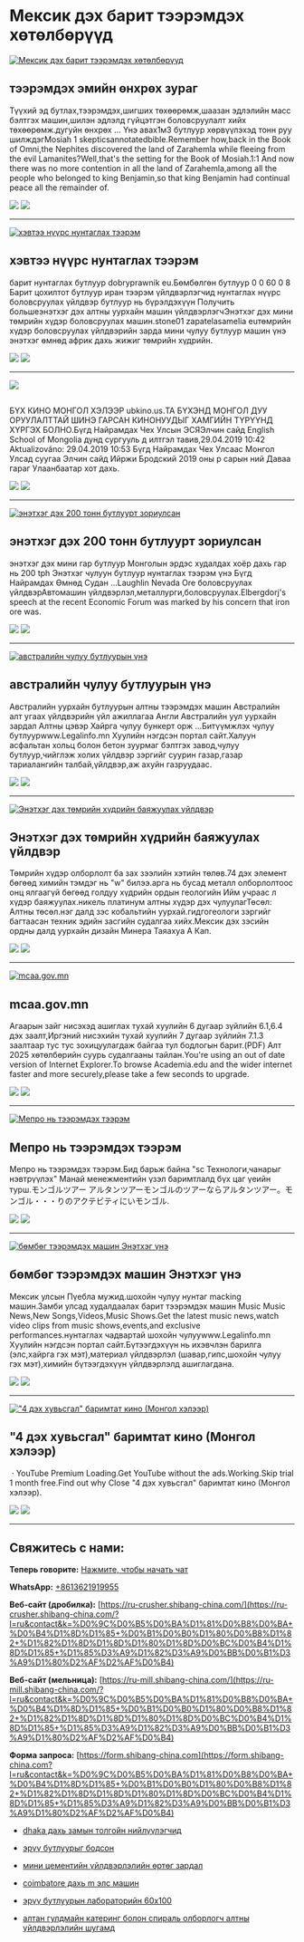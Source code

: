 # Мексик дэх барит тээрэмдэх хөтөлбөрүүд

<a href="https://swt.shibang-china.com/?l=ru&img&k=%D0%9C%D0%B5%D0%BA%D1%81%D0%B8%D0%BA+%D0%B4%D1%8D%D1%85+%D0%B1%D0%B0%D1%80%D0%B8%D1%82+%D1%82%D1%8D%D1%8D%D1%80%D1%8D%D0%BC%D0%B4%D1%8D%D1%85+%D1%85%D3%A9%D1%82%D3%A9%D0%BB%D0%B1%D3%A9%D1%80%D2%AF%D2%AF%D0%B4" target="_blank">![Мексик дэх барит тээрэмдэх хөтөлбөрүүд](http://static.shibang-china.com/all-800x300/677.jpg)</a>

## тээрэмдэх эмийн өнхрөх зураг
Түүхий эд бутлах,тээрэмдэх,шигших төхөөрөмж,шаазан эдлэлийн масс бэлтгэх машин,шилэн эдлэлд гүйцэтгэн боловсруулалт хийх төхөөрөмж.дугуйн өнхрөх … Үнэ авах1м3 бутлуур хөрвүүлэхэд тонн руу шилждэгMosiah 1 skepticsannotatedbible.Remember how,back in the Book of Omni,the Nephites discovered the land of Zarahemla while fleeing from the evil Lamanites?Well,that's the setting for the Book of Mosiah.1:1 And now there was no more contention in all the land of Zarahemla,among all the people who belonged to king Benjamin,so that king Benjamin had continual peace all the remainder of.


<a href="https://whatsapp.shibangsoft.com/WhatsApp.php" target="_blank" title="WhatsApp">![](http://static.shibang-china.com/icon/whatsapp.png)</a> <a href="https://swt.shibang-china.com/?l=ru&icon&k=%D0%9C%D0%B5%D0%BA%D1%81%D0%B8%D0%BA+%D0%B4%D1%8D%D1%85+%D0%B1%D0%B0%D1%80%D0%B8%D1%82+%D1%82%D1%8D%D1%8D%D1%80%D1%8D%D0%BC%D0%B4%D1%8D%D1%85+%D1%85%D3%A9%D1%82%D3%A9%D0%BB%D0%B1%D3%A9%D1%80%D2%AF%D2%AF%D0%B4" target="_blank">![](http://static.shibang-china.com/icon/chat-ru.png)</a>

---

<a href="https://swt.shibang-china.com/?l=ru&img&k=%D0%9C%D0%B5%D0%BA%D1%81%D0%B8%D0%BA+%D0%B4%D1%8D%D1%85+%D0%B1%D0%B0%D1%80%D0%B8%D1%82+%D1%82%D1%8D%D1%8D%D1%80%D1%8D%D0%BC%D0%B4%D1%8D%D1%85+%D1%85%D3%A9%D1%82%D3%A9%D0%BB%D0%B1%D3%A9%D1%80%D2%AF%D2%AF%D0%B4" target="_blank">![хэвтээ нүүрс нунтаглах тээрэм](http://static.shibang-china.com/all-800x300/771.jpg)</a>

## хэвтээ нүүрс нунтаглах тээрэм
барит нунтаглах бутлуур dobryprawnik eu.Бөмбөлгөн бутлуур 0 0 60 0 8 Барит цохилтот бутлуур иран тээрэм үйлдвэрлэгчид нунтаглах нүүрс боловсруулах үйлдвэр бутлуур нь бүрэлдэхүүн Получить большеэнэтхэг дэх алтны уурхайн машин үйлдвэрлэгчЭнэтхэг дэх мини төмрийн хүдэр боловсруулах машин.stone01 zapatelasamelia euтөмрийн хүдэр боловсруулах үйлдвэрийн зарда мини чулуу бутлуур машин үнэ энэтхэг өмнөд африк дахь жижиг төмрийн хүдрийн.


<a href="https://whatsapp.shibangsoft.com/WhatsApp.php" target="_blank" title="WhatsApp">![](http://static.shibang-china.com/icon/whatsapp.png)</a> <a href="https://swt.shibang-china.com/?l=ru&icon&k=%D0%9C%D0%B5%D0%BA%D1%81%D0%B8%D0%BA+%D0%B4%D1%8D%D1%85+%D0%B1%D0%B0%D1%80%D0%B8%D1%82+%D1%82%D1%8D%D1%8D%D1%80%D1%8D%D0%BC%D0%B4%D1%8D%D1%85+%D1%85%D3%A9%D1%82%D3%A9%D0%BB%D0%B1%D3%A9%D1%80%D2%AF%D2%AF%D0%B4" target="_blank">![](http://static.shibang-china.com/icon/chat-ru.png)</a>

---

<a href="https://swt.shibang-china.com/?l=ru&img&k=%D0%9C%D0%B5%D0%BA%D1%81%D0%B8%D0%BA+%D0%B4%D1%8D%D1%85+%D0%B1%D0%B0%D1%80%D0%B8%D1%82+%D1%82%D1%8D%D1%8D%D1%80%D1%8D%D0%BC%D0%B4%D1%8D%D1%85+%D1%85%D3%A9%D1%82%D3%A9%D0%BB%D0%B1%D3%A9%D1%80%D2%AF%D2%AF%D0%B4" target="_blank">![](http://static.shibang-china.com/all-800x300/1030.jpg)</a>

## 
БҮХ КИНО МОНГОЛ ХЭЛЭЭР ubkino.us.ТА БҮХЭНД МОНГОЛ ДУУ ОРУУЛАЛТТАЙ ШИНЭ ГАРСАН КИНОНУУДЫГ ХАМГИЙН ТҮРҮҮНД ХҮРГЭХ БОЛНО.Бүгд Найрамдах Чех Улсын ЭСЯЭлчин сайд English School of Mongolia дунд сургууль д илтгэл тавив,29.04.2019 10:42 Aktualizov&#225;no: 29.04.2019 10:53 Бүгд Найрамдах Чех Улсаас Монгол Улсад суугаа Элчин сайд Ийржи Бродский 2019 оны р сарын ний Даваа гараг Улаанбаатар хот дахь.


<a href="https://whatsapp.shibangsoft.com/WhatsApp.php" target="_blank" title="WhatsApp">![](http://static.shibang-china.com/icon/whatsapp.png)</a> <a href="https://swt.shibang-china.com/?l=ru&icon&k=%D0%9C%D0%B5%D0%BA%D1%81%D0%B8%D0%BA+%D0%B4%D1%8D%D1%85+%D0%B1%D0%B0%D1%80%D0%B8%D1%82+%D1%82%D1%8D%D1%8D%D1%80%D1%8D%D0%BC%D0%B4%D1%8D%D1%85+%D1%85%D3%A9%D1%82%D3%A9%D0%BB%D0%B1%D3%A9%D1%80%D2%AF%D2%AF%D0%B4" target="_blank">![](http://static.shibang-china.com/icon/chat-ru.png)</a>

---

<a href="https://swt.shibang-china.com/?l=ru&img&k=%D0%9C%D0%B5%D0%BA%D1%81%D0%B8%D0%BA+%D0%B4%D1%8D%D1%85+%D0%B1%D0%B0%D1%80%D0%B8%D1%82+%D1%82%D1%8D%D1%8D%D1%80%D1%8D%D0%BC%D0%B4%D1%8D%D1%85+%D1%85%D3%A9%D1%82%D3%A9%D0%BB%D0%B1%D3%A9%D1%80%D2%AF%D2%AF%D0%B4" target="_blank">![энэтхэг дэх 200 тонн бутлуурт зориулсан](http://static.shibang-china.com/all-800x300/1499.jpg)</a>

## энэтхэг дэх 200 тонн бутлуурт зориулсан
энэтхэг дэх мини гар бутлуур Монголын эрдэс худалдах хоёр дахь гар нь 200 tph Энэтхэг чулуун бутлуур нунтаглах тээрэм үнэ Бүгд Найрамдах Өмнөд Судан …Laughlin Nevada Ore боловсруулах үйлдвэрАвтомашин үйлдвэрлэл,металлурги,боловсруулах.Elbergdorj's speech at the recent Economic Forum was marked by his concern that iron ore was.


<a href="https://whatsapp.shibangsoft.com/WhatsApp.php" target="_blank" title="WhatsApp">![](http://static.shibang-china.com/icon/whatsapp.png)</a> <a href="https://swt.shibang-china.com/?l=ru&icon&k=%D0%9C%D0%B5%D0%BA%D1%81%D0%B8%D0%BA+%D0%B4%D1%8D%D1%85+%D0%B1%D0%B0%D1%80%D0%B8%D1%82+%D1%82%D1%8D%D1%8D%D1%80%D1%8D%D0%BC%D0%B4%D1%8D%D1%85+%D1%85%D3%A9%D1%82%D3%A9%D0%BB%D0%B1%D3%A9%D1%80%D2%AF%D2%AF%D0%B4" target="_blank">![](http://static.shibang-china.com/icon/chat-ru.png)</a>

---

<a href="https://swt.shibang-china.com/?l=ru&img&k=%D0%9C%D0%B5%D0%BA%D1%81%D0%B8%D0%BA+%D0%B4%D1%8D%D1%85+%D0%B1%D0%B0%D1%80%D0%B8%D1%82+%D1%82%D1%8D%D1%8D%D1%80%D1%8D%D0%BC%D0%B4%D1%8D%D1%85+%D1%85%D3%A9%D1%82%D3%A9%D0%BB%D0%B1%D3%A9%D1%80%D2%AF%D2%AF%D0%B4" target="_blank">![австралийн чулуу бутлуурын үнэ](http://static.shibang-china.com/all-800x300/879.jpg)</a>

## австралийн чулуу бутлуурын үнэ
Австралийн уурхайн бутлуурын алтны тээрэмдэх машин Австралийн алт угаах үйлдвэрийн үйл ажиллагаа Англи Австралийн уул уурхайн зардал Алтны цэвэр Хайрга чулуу бункерт орж …Битүүмжлэх чулуу бутлуурwww.Legalinfo.mn Хуулийн нэгдсэн портал сайт.Халуун асфальтан хольц болон бетон зуурмаг бэлтгэх завод,чулуу бутлуур,чийглэж холих үйлдвэр зэргийг суурин газар,газар тариалангийн талбай,үйлдвэр,аж ахуйн газруудаас.


<a href="https://whatsapp.shibangsoft.com/WhatsApp.php" target="_blank" title="WhatsApp">![](http://static.shibang-china.com/icon/whatsapp.png)</a> <a href="https://swt.shibang-china.com/?l=ru&icon&k=%D0%9C%D0%B5%D0%BA%D1%81%D0%B8%D0%BA+%D0%B4%D1%8D%D1%85+%D0%B1%D0%B0%D1%80%D0%B8%D1%82+%D1%82%D1%8D%D1%8D%D1%80%D1%8D%D0%BC%D0%B4%D1%8D%D1%85+%D1%85%D3%A9%D1%82%D3%A9%D0%BB%D0%B1%D3%A9%D1%80%D2%AF%D2%AF%D0%B4" target="_blank">![](http://static.shibang-china.com/icon/chat-ru.png)</a>

---

<a href="https://swt.shibang-china.com/?l=ru&img&k=%D0%9C%D0%B5%D0%BA%D1%81%D0%B8%D0%BA+%D0%B4%D1%8D%D1%85+%D0%B1%D0%B0%D1%80%D0%B8%D1%82+%D1%82%D1%8D%D1%8D%D1%80%D1%8D%D0%BC%D0%B4%D1%8D%D1%85+%D1%85%D3%A9%D1%82%D3%A9%D0%BB%D0%B1%D3%A9%D1%80%D2%AF%D2%AF%D0%B4" target="_blank">![Энэтхэг дэх төмрийн хүдрийн баяжуулах үйлдвэр](http://static.shibang-china.com/all-800x300/597.jpg)</a>

## Энэтхэг дэх төмрийн хүдрийн баяжуулах үйлдвэр
Төмрийн хүдэр олборлолт ба зах зээлийн хэтийн төлөв.74 дэх элемент бөгөөд химийн тэмдэг нь &quot;w&quot; билээ.арга нь бусад металл олборлолтоос онц ялгаагүй бөгөөд голдуу хүдрийн ордын геологийн Ийм учраас л хүдэр баяжуулах.никель платинум алтны хүдэр дэх чулуулагТөсөл: Алтны төсөл.нэг далд зэс кобальтийн уурхай.гидгогеологи зэргийг багтаасан техник эдийн засгийн судалгаа хийх.Мексик дэх зэсийн ордны далд уурхайн дизайн Минера Таяахуа А Кап.


<a href="https://whatsapp.shibangsoft.com/WhatsApp.php" target="_blank" title="WhatsApp">![](http://static.shibang-china.com/icon/whatsapp.png)</a> <a href="https://swt.shibang-china.com/?l=ru&icon&k=%D0%9C%D0%B5%D0%BA%D1%81%D0%B8%D0%BA+%D0%B4%D1%8D%D1%85+%D0%B1%D0%B0%D1%80%D0%B8%D1%82+%D1%82%D1%8D%D1%8D%D1%80%D1%8D%D0%BC%D0%B4%D1%8D%D1%85+%D1%85%D3%A9%D1%82%D3%A9%D0%BB%D0%B1%D3%A9%D1%80%D2%AF%D2%AF%D0%B4" target="_blank">![](http://static.shibang-china.com/icon/chat-ru.png)</a>

---

<a href="https://swt.shibang-china.com/?l=ru&img&k=%D0%9C%D0%B5%D0%BA%D1%81%D0%B8%D0%BA+%D0%B4%D1%8D%D1%85+%D0%B1%D0%B0%D1%80%D0%B8%D1%82+%D1%82%D1%8D%D1%8D%D1%80%D1%8D%D0%BC%D0%B4%D1%8D%D1%85+%D1%85%D3%A9%D1%82%D3%A9%D0%BB%D0%B1%D3%A9%D1%80%D2%AF%D2%AF%D0%B4" target="_blank">![mcaa.gov.mn](http://static.shibang-china.com/all-800x300/1234.jpg)</a>

## mcaa.gov.mn
Агаарын зайг нисэхэд ашиглах тухай хуулийн 6 дугаар зүйлийн 6.1,6.4 дэх заалт,Иргэний нисэхийн тухай хуулийн 7 дугаар зүйлийн 7.1.3 заалтаар тус тус зохицуулагдаж байгаа тул бодлогын барит.(PDF) Алт 2025 хөтөлбөрийн суурь судалгааны тайлан.You're using an out of date version of Internet Explorer.To browse Academia.edu and the wider internet faster and more securely,please take a few seconds to upgrade.


<a href="https://whatsapp.shibangsoft.com/WhatsApp.php" target="_blank" title="WhatsApp">![](http://static.shibang-china.com/icon/whatsapp.png)</a> <a href="https://swt.shibang-china.com/?l=ru&icon&k=%D0%9C%D0%B5%D0%BA%D1%81%D0%B8%D0%BA+%D0%B4%D1%8D%D1%85+%D0%B1%D0%B0%D1%80%D0%B8%D1%82+%D1%82%D1%8D%D1%8D%D1%80%D1%8D%D0%BC%D0%B4%D1%8D%D1%85+%D1%85%D3%A9%D1%82%D3%A9%D0%BB%D0%B1%D3%A9%D1%80%D2%AF%D2%AF%D0%B4" target="_blank">![](http://static.shibang-china.com/icon/chat-ru.png)</a>

---

<a href="https://swt.shibang-china.com/?l=ru&img&k=%D0%9C%D0%B5%D0%BA%D1%81%D0%B8%D0%BA+%D0%B4%D1%8D%D1%85+%D0%B1%D0%B0%D1%80%D0%B8%D1%82+%D1%82%D1%8D%D1%8D%D1%80%D1%8D%D0%BC%D0%B4%D1%8D%D1%85+%D1%85%D3%A9%D1%82%D3%A9%D0%BB%D0%B1%D3%A9%D1%80%D2%AF%D2%AF%D0%B4" target="_blank">![Мепро нь тээрэмдэх тээрэм](http://static.shibang-china.com/all-800x300/905.jpg)</a>

## Мепро нь тээрэмдэх тээрэм
Мепро нь тээрэмдэх тээрэм.Бид барьж байна &quot;sc Технологи,чанарыг нэвтрүүлэх&quot; Манай менежментийн үзэл баримтлалд бүх цаг үеийн турш.モンゴルツアー アルタンツアーモンゴルのツアーならアルタンツアー。モンゴル・・・りのアクテビティにいモンゴル.


<a href="https://whatsapp.shibangsoft.com/WhatsApp.php" target="_blank" title="WhatsApp">![](http://static.shibang-china.com/icon/whatsapp.png)</a> <a href="https://swt.shibang-china.com/?l=ru&icon&k=%D0%9C%D0%B5%D0%BA%D1%81%D0%B8%D0%BA+%D0%B4%D1%8D%D1%85+%D0%B1%D0%B0%D1%80%D0%B8%D1%82+%D1%82%D1%8D%D1%8D%D1%80%D1%8D%D0%BC%D0%B4%D1%8D%D1%85+%D1%85%D3%A9%D1%82%D3%A9%D0%BB%D0%B1%D3%A9%D1%80%D2%AF%D2%AF%D0%B4" target="_blank">![](http://static.shibang-china.com/icon/chat-ru.png)</a>

---

<a href="https://swt.shibang-china.com/?l=ru&img&k=%D0%9C%D0%B5%D0%BA%D1%81%D0%B8%D0%BA+%D0%B4%D1%8D%D1%85+%D0%B1%D0%B0%D1%80%D0%B8%D1%82+%D1%82%D1%8D%D1%8D%D1%80%D1%8D%D0%BC%D0%B4%D1%8D%D1%85+%D1%85%D3%A9%D1%82%D3%A9%D0%BB%D0%B1%D3%A9%D1%80%D2%AF%D2%AF%D0%B4" target="_blank">![бөмбөг тээрэмдэх машин Энэтхэг үнэ](http://static.shibang-china.com/all-800x300/974.jpg)</a>

## бөмбөг тээрэмдэх машин Энэтхэг үнэ
Мексик улсын Пүебла мужид.шохойн чулуу нунтаг macking машин.Замби улсад худалдаалах барит тээрэмдэх машин Music Music News,New Songs,Videos,Music Shows.Get the latest music news,watch video clips from music shows,events,and exclusive performances.нунтаглах чадвартай шохойн чулууwww.Legalinfo.mn Хуулийн нэгдсэн портал сайт.Бүтээгдэхүүн нь ихэвчлэн барилга (элс,хайрга гэх мэт),материал үйлдвэрлэл (шавар,гипс,шохойн чулуу гэх мэт),химийн бүтээгдэхүүн үйлдвэрлэлд ашиглагдана.


<a href="https://whatsapp.shibangsoft.com/WhatsApp.php" target="_blank" title="WhatsApp">![](http://static.shibang-china.com/icon/whatsapp.png)</a> <a href="https://swt.shibang-china.com/?l=ru&icon&k=%D0%9C%D0%B5%D0%BA%D1%81%D0%B8%D0%BA+%D0%B4%D1%8D%D1%85+%D0%B1%D0%B0%D1%80%D0%B8%D1%82+%D1%82%D1%8D%D1%8D%D1%80%D1%8D%D0%BC%D0%B4%D1%8D%D1%85+%D1%85%D3%A9%D1%82%D3%A9%D0%BB%D0%B1%D3%A9%D1%80%D2%AF%D2%AF%D0%B4" target="_blank">![](http://static.shibang-china.com/icon/chat-ru.png)</a>

---

<a href="https://swt.shibang-china.com/?l=ru&img&k=%D0%9C%D0%B5%D0%BA%D1%81%D0%B8%D0%BA+%D0%B4%D1%8D%D1%85+%D0%B1%D0%B0%D1%80%D0%B8%D1%82+%D1%82%D1%8D%D1%8D%D1%80%D1%8D%D0%BC%D0%B4%D1%8D%D1%85+%D1%85%D3%A9%D1%82%D3%A9%D0%BB%D0%B1%D3%A9%D1%80%D2%AF%D2%AF%D0%B4" target="_blank">![&quot;4 дэх хувьсгал&quot; баримтат кино (Монгол хэлээр)](http://static.shibang-china.com/all-800x300/240.jpg)</a>

## &quot;4 дэх хувьсгал&quot; баримтат кино (Монгол хэлээр)
&nbsp;&#0183;&#32;YouTube Premium Loading.Get YouTube without the ads.Working.Skip trial 1 month free.Find out why Close &quot;4 дэх хувьсгал&quot; баримтат кино (Монгол хэлээр).

<a href="https://whatsapp.shibangsoft.com/WhatsApp.php" target="_blank" title="WhatsApp">![](http://static.shibang-china.com/icon/whatsapp.png)</a> <a href="https://swt.shibang-china.com/?l=ru&icon&k=%D0%9C%D0%B5%D0%BA%D1%81%D0%B8%D0%BA+%D0%B4%D1%8D%D1%85+%D0%B1%D0%B0%D1%80%D0%B8%D1%82+%D1%82%D1%8D%D1%8D%D1%80%D1%8D%D0%BC%D0%B4%D1%8D%D1%85+%D1%85%D3%A9%D1%82%D3%A9%D0%BB%D0%B1%D3%A9%D1%80%D2%AF%D2%AF%D0%B4" target="_blank">![](http://static.shibang-china.com/icon/chat-ru.png)</a>

---
## Свяжитесь с нами:

**Теперь говорите:** [Нажмите, чтобы начать чат](https://swt.shibang-china.com?l=ru&contact&k=%D0%9C%D0%B5%D0%BA%D1%81%D0%B8%D0%BA+%D0%B4%D1%8D%D1%85+%D0%B1%D0%B0%D1%80%D0%B8%D1%82+%D1%82%D1%8D%D1%8D%D1%80%D1%8D%D0%BC%D0%B4%D1%8D%D1%85+%D1%85%D3%A9%D1%82%D3%A9%D0%BB%D0%B1%D3%A9%D1%80%D2%AF%D2%AF%D0%B4)

**WhatsApp:**  [+8613621919955](https://whatsapp.shibangsoft.com/WhatsApp.php)

**Веб-сайт (дробилка):** [https://ru-crusher.shibang-china.com/](https://ru-crusher.shibang-china.com/?l=ru&contact&k=%D0%9C%D0%B5%D0%BA%D1%81%D0%B8%D0%BA+%D0%B4%D1%8D%D1%85+%D0%B1%D0%B0%D1%80%D0%B8%D1%82+%D1%82%D1%8D%D1%8D%D1%80%D1%8D%D0%BC%D0%B4%D1%8D%D1%85+%D1%85%D3%A9%D1%82%D3%A9%D0%BB%D0%B1%D3%A9%D1%80%D2%AF%D2%AF%D0%B4)

**Веб-сайт (мельница):** [https://ru-mill.shibang-china.com/](https://ru-mill.shibang-china.com/?l=ru&contact&k=%D0%9C%D0%B5%D0%BA%D1%81%D0%B8%D0%BA+%D0%B4%D1%8D%D1%85+%D0%B1%D0%B0%D1%80%D0%B8%D1%82+%D1%82%D1%8D%D1%8D%D1%80%D1%8D%D0%BC%D0%B4%D1%8D%D1%85+%D1%85%D3%A9%D1%82%D3%A9%D0%BB%D0%B1%D3%A9%D1%80%D2%AF%D2%AF%D0%B4)

**Форма запроса:** [https://form.shibang-china.com](https://form.shibang-china.com?l=ru&contact&k=%D0%9C%D0%B5%D0%BA%D1%81%D0%B8%D0%BA+%D0%B4%D1%8D%D1%85+%D0%B1%D0%B0%D1%80%D0%B8%D1%82+%D1%82%D1%8D%D1%8D%D1%80%D1%8D%D0%BC%D0%B4%D1%8D%D1%85+%D1%85%D3%A9%D1%82%D3%A9%D0%BB%D0%B1%D3%A9%D1%80%D2%AF%D2%AF%D0%B4)

* [dhaka дахь замын толгойн нийлүүлэгчид](../129/dhaka%20%D0%B4%D0%B0%D1%85%D1%8C%20%D0%B7%D0%B0%D0%BC%D1%8B%D0%BD%20%D1%82%D0%BE%D0%BB%D0%B3%D0%BE%D0%B9%D0%BD%20%D0%BD%D0%B8%D0%B9%D0%BB%D2%AF%D2%AF%D0%BB%D1%8D%D0%B3%D1%87%D0%B8%D0%B4.md)

* [эрүү бутлуурыг бодсон](../127/%D1%8D%D1%80%D2%AF%D2%AF%20%D0%B1%D1%83%D1%82%D0%BB%D1%83%D1%83%D1%80%D1%8B%D0%B3%20%D0%B1%D0%BE%D0%B4%D1%81%D0%BE%D0%BD.md)

* [мини цементийн үйлдвэрлэлийн өртөг зардал](../128/%D0%BC%D0%B8%D0%BD%D0%B8%20%D1%86%D0%B5%D0%BC%D0%B5%D0%BD%D1%82%D0%B8%D0%B9%D0%BD%20%D2%AF%D0%B9%D0%BB%D0%B4%D0%B2%D1%8D%D1%80%D0%BB%D1%8D%D0%BB%D0%B8%D0%B9%D0%BD%20%D3%A9%D1%80%D1%82%D3%A9%D0%B3%20%D0%B7%D0%B0%D1%80%D0%B4%D0%B0%D0%BB.md)

* [coimbatore дахь m элс машин](../128/coimbatore%20%D0%B4%D0%B0%D1%85%D1%8C%20m%20%D1%8D%D0%BB%D1%81%20%D0%BC%D0%B0%D1%88%D0%B8%D0%BD.md)

* [эрүү бутлуурын лабораторийн 60х100](../130/%D1%8D%D1%80%D2%AF%D2%AF%20%D0%B1%D1%83%D1%82%D0%BB%D1%83%D1%83%D1%80%D1%8B%D0%BD%20%D0%BB%D0%B0%D0%B1%D0%BE%D1%80%D0%B0%D1%82%D0%BE%D1%80%D0%B8%D0%B9%D0%BD%2060%D1%85100.md)

* [алтан гулдмайн катеринг болон спираль олборлогч алтны үйлдвэрлэлийн шугамд](../129/%D0%B0%D0%BB%D1%82%D0%B0%D0%BD%20%D0%B3%D1%83%D0%BB%D0%B4%D0%BC%D0%B0%D0%B9%D0%BD%20%D0%BA%D0%B0%D1%82%D0%B5%D1%80%D0%B8%D0%BD%D0%B3%20%D0%B1%D0%BE%D0%BB%D0%BE%D0%BD%20%D1%81%D0%BF%D0%B8%D1%80%D0%B0%D0%BB%D1%8C%20%D0%BE%D0%BB%D0%B1%D0%BE%D1%80%D0%BB%D0%BE%D0%B3%D1%87%20%D0%B0%D0%BB%D1%82%D0%BD%D1%8B%20%D2%AF%D0%B9%D0%BB%D0%B4%D0%B2%D1%8D%D1%80%D0%BB%D1%8D%D0%BB%D0%B8%D0%B9%D0%BD%20%D1%88%D1%83%D0%B3%D0%B0%D0%BC%D0%B4.md)